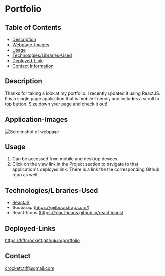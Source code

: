 # Portfolio 

## Table of Contents
* [Description](#description)
* [Webpage-Images](#webpage-images)
* [Usage](#usage)
* [Technologies/Libraries-Used](#technologies-used)
* [Deployed-Link](#deployed-link)
* [Contact Information](#contact)


## Description

Thanks for taking a look at  my portfolio. I recently updated it using ReactJS. It is a single page application that is mobile-friendly and includes a scroll to top button.
Size down your page and check it out! 


## Application-Images

![Screenshot of webpage](https://github.com/tiffcrockett/portfolio/blob/main/myprojects/src/components/Images/portfolioscrnsht.png?)


## Usage

1. Can be accessed from mobile and desktop devices.
2. Click on the view link in the Project section to navigate to that application's deployed link. There is a link the the corresponding Github repo as well. 

## Technologies/Libraries-Used

* [ReactJS](https://www.reactjs.org)
* Bootstrap (https://getbootstrap.com/)
* React-Icons (https://react-icons.github.io/react-icons)

## Deployed-Links

https://tiffcrockett.github.io/portfolio



## Contact

crockett.tiff@gmail.com 


